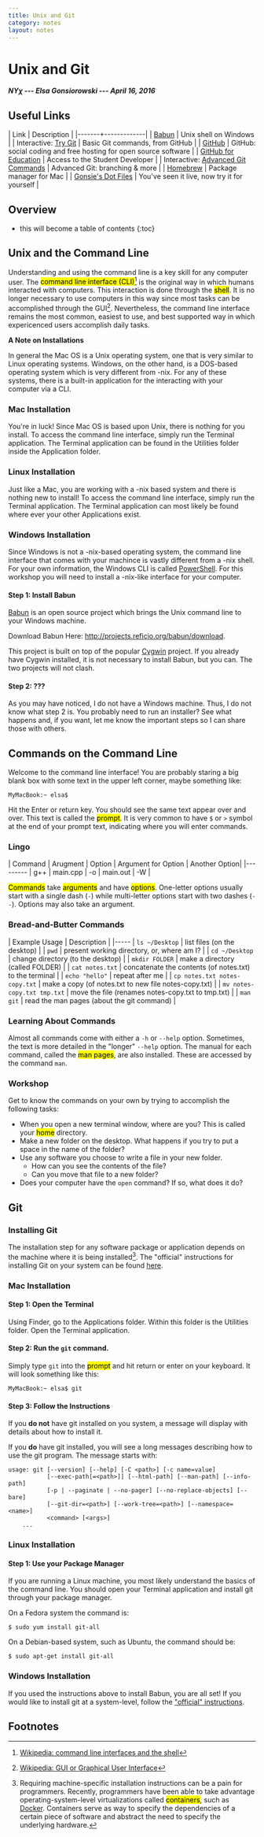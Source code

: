 ```yaml
---
title: Unix and Git
category: notes
layout: notes
---
```


# Unix and Git

***NY&chi; --- Elsa Gonsiorowski --- April 16, 2016***

## Useful Links

| Link  | Description |
|-------+-------------|
| [Babun](http://babun.github.io) | Unix shell on Windows |
| Interactive: [Try Git](http://try.github.io) | Basic Git commands, from GitHub |
| [GitHub](http://github.com) | GitHub: social coding and free hosting for open source software |
| [GitHub for Education](http://education.github.com) | Access to the Student Developer |
| Interactive: [Advanced Git Commands](http://pcottle.github.io/learnGitBranching/) | Advanced Git: branching & more |
| [Homebrew](http://brew.sh) | Package manager for Mac |
| [Gonsie's Dot Files](http://github.com/gonsie/dotfiles) | You've seen it live, now try it for yourself |

## Overview

* this will become a table of contents
{:toc}

## Unix and the Command Line

Understanding and using the command line is a key skill for any computer user.
The <mark>command line interface (CLI)</mark>[^1] is the original way in which humans interacted with computers.
This interaction is done through the <mark>shell</mark>.
It is no longer necessary to use computers in this way since most tasks can be accomplished through the GUI[^2].
Nevertheless, the command line interface remains the most common, easiest to use, and best supported way in which expericenced users accomplish daily tasks.

**A Note on Installations**

In general the Mac OS is a Unix operating system, one that is very similar to Linux operating systems.
Windows, on the other hand, is a DOS-based operating system which is very different from -nix.
For any of these systems, there is a built-in application for the interacting with your computer via a CLI.

### Mac Installation

You're in luck!
Since Mac OS is based upon Unix, there is nothing for you install.
To access the command line interface, simply run the Terminal application.
The Terminal application can be found in the Utilities folder inside the Application folder.

### Linux Installation

Just like a Mac, you are working with a -nix based system and there is nothing new to install!
To access the command line interface, simply run the Terminal application.
The Terminal application can most likely be found where ever your other Applications exist.

### Windows Installation

Since Windows is not a -nix-based operating system, the command line interface that comes with your machince is vastly different from a -nix shell.
For your own information, the Windows CLI is called [PowerShell](https://en.wikipedia.org/wiki/Windows_PowerShell).
For this workshop you will need to install a -nix-like interface for your computer.

#### Step 1: Install Babun

[Babun](http://babun.github.io) is an open source project which brings the Unix command line to your Windows machine.

Download Babun Here: http://projects.reficio.org/babun/download.

This project is built on top of the popular [Cygwin](http://cygwin.com) project.
If you already have Cygwin installed, it is not necessary to install Babun, but you can.
The two projects will not clash.

#### Step 2: ???

As you may have noticed, I do not have a Windows machine.
Thus, I do not know what step 2 is.
You probably need to run an installer?
See what happens and, if you want, let me know the important steps so I can share those with others.

## Commands on the Command Line

Welcome to the command line interface!
You are probably staring a big blank box with some text in the upper left corner, maybe something like:

```
MyMacBook:~ elsa$
```

Hit the Enter or return key.
You should see the same text appear over and over.
This text is called the <mark>prompt</mark>.
It is very common to have `$` or `>` symbol at the end of your prompt text, indicating where you will enter commands.

### Lingo

| Command | Arugment | Option | Argument for Option | Another Option|
|---------
| g++ | main.cpp | -o | main.out | -W |


<mark>Commands</mark> take <mark>arguments</mark> and have <mark>options</mark>.
One-letter options usually start with a single dash (`-`) while multi-letter options start with two dashes (`--`).
Options may also take an argument.

### Bread-and-Butter Commands

| Example Usage | Description |
|-----
| `ls ~/Desktop` | list files (on the desktop) |
| `pwd` | present working directory, or, where am I? |
| `cd ~/Desktop` | change directory (to the desktop) |
| `mkdir FOLDER` | make a directory (called FOLDER) |
| `cat notes.txt` | concatenate the contents (of notes.txt) to the terminal |
| `echo "hello"` | repeat after me |
| `cp notes.txt notes-copy.txt` | make a copy (of notes.txt to new file notes-copy.txt) |
| `mv notes-copy.txt tmp.txt` | move the file (renames notes-copy.txt to tmp.txt) |
| `man git` | read the man pages (about the git command) |

### Learning About Commands

Almost all commands come with either a `-h` or `--help` option.
Sometimes, the text is more detailed in the "longer" `--help` option.
The manual for each command, called the <mark>man pages</mark>, are also installed.
These are accessed by the command `man`.

### Workshop

Get to know the commands on your own by trying to accomplish the following tasks:

- When you open a new terminal window, where are you?
  This is called your <mark>home</mark> directory.
- Make a new folder on the desktop.
  What happens if you try to put a space in the name of the folder?
- Use any software you choose to write a file in your new folder.
  - How can you see the contents of the file?
  - Can you move that file to a new folder?
- Does your computer have the `open` command?
  If so, what does it do?

## Git

### Installing Git

The installation step for any software package or application depends on the machine where it is being installed[^3].
The "official" instructions for installing Git on your system can be found [here](https://git-scm.com/book/en/v2/Getting-Started-Installing-Git).

### Mac Installation

#### Step 1: Open the Terminal

Using Finder, go to the Applications folder.
Within this folder is the Utilities folder.
Open the Terminal application.

#### Step 2: Run the `git` command.

Simply type `git` into the <mark>prompt</mark> and hit return or enter on your keyboard.
It will look something like this:
```
MyMacBook:~ elsa$ git
```

#### Step 3: Follow the Instructions

If you **do not** have git installed on you system, a message will display with details about how to install it.

If you **do** have git installed, you will see a long messages describing how to use the git program.
The message starts with:

```
usage: git [--version] [--help] [-C <path>] [-c name=value]
           [--exec-path[=<path>]] [--html-path] [--man-path] [--info-path]
           [-p | --paginate | --no-pager] [--no-replace-objects] [--bare]
           [--git-dir=<path>] [--work-tree=<path>] [--namespace=<name>]
           <command> [<args>]
    ...
```

### Linux Installation

#### Step 1: Use your Package Manager

If you are running a Linux machine, you most likely understand the basics of the command line.
You should open your Terminal application and install git through your package manager.

On a Fedora system the command is:
```
$ sudo yum install git-all
```

On a Debian-based system, such as Ubuntu, the command should be:
```
$ sudo apt-get install git-all
```

### Windows Installation

If you used the instructions above to install Babun, you are all set!
If you would like to install git at a system-level, follow the ["official" instructions](https://git-scm.com/book/en/v2/Getting-Started-Installing-Git#Installing-on-Windows).

## Footnotes

[^1]: [Wikipedia: command line interfaces and the shell](https://en.wikipedia.org/wiki/Command-line_interface)

[^2]: [Wikipedia: GUI or Graphical User Interface](https://en.wikipedia.org/wiki/Graphical_user_interface)

[^3]: Requiring machine-specific installation instructions can be a pain for programmers.
      Recently, programmers have been able to take advantage operating-system-level virtualizations called <mark>containers</mark>, such as [Docker](https://www.docker.com).
      Containers serve as way to specify the dependencies of a certain piece of software and abstract the need to specify the underlying hardware.
